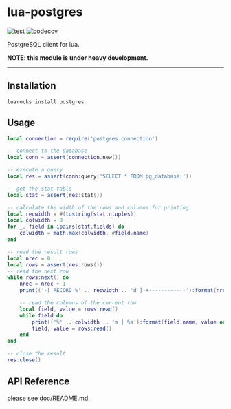lua-postgres
====

[![test](https://github.com/mah0x211/lua-postgres/actions/workflows/test.yml/badge.svg)](https://github.com/mah0x211/lua-postgres/actions/workflows/test.yml)
[![codecov](https://codecov.io/gh/mah0x211/lua-postgres/branch/master/graph/badge.svg)](https://codecov.io/gh/mah0x211/lua-postgres)

PostgreSQL client for lua.

**NOTE: this module is under heavy development.**

***

## Installation

```
luarocks install postgres
```

## Usage

```lua
local connection = require('postgres.connection')

-- connect to the database
local conn = assert(connection.new())

-- execute a query
local res = assert(conn:query('SELECT * FROM pg_database;'))

-- get the stat table
local stat = assert(res:stat())

-- calculate the width of the rows and columns for printing
local recwidth = #(tostring(stat.ntuples))
local colwidth = 0
for _, field in ipairs(stat.fields) do
    colwidth = math.max(colwidth, #field.name)
end

-- read the result rows
local nrec = 0
local rows = assert(res:rows())
-- read the next row
while rows:next() do
    nrec = nrec + 1
    print(('-[ RECORD %' .. recwidth .. 'd ]-+------------'):format(nrec))

    -- read the columns of the current row
    local field, value = rows:read()
    while field do
        print(('%' .. colwidth .. 's | %s'):format(field.name, value or ''))
        field, value = rows:read()
    end
end

-- close the result
res:close()
```


## API Reference

please see [doc/README.md](doc/README.md).

